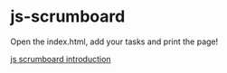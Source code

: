 js-scrumboard
=============

Open the index.html, add your tasks and print the page!

[js scrumboard introduction](http://nschoenmaker.nl/2013/03/introducing-js-scrumboard/)
